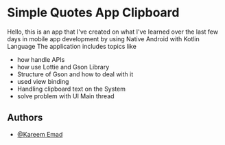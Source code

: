 
# Simple Quotes App Clipboard

Hello, this is an app that I've created on what I've learned over the last few days in mobile app development by using Native Android with Kotlin Language
The application includes topics like
- how handle APIs
- how use Lottie and Gson Library
- Structure of Gson and how to deal with it
- used view binding
- Handling clipboard text on the System
- solve problem with UI Main thread


## Authors

- [@Kareem Emad](https://github.com/KareemEmadElfrargi)

